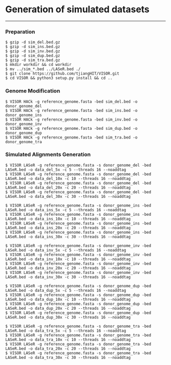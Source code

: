 # Generation of simulated datasets

---
### Preparation
	$ gzip -d sim_del.bed.gz
	$ gzip -d sim_ins.bed.gz
	$ gzip -d sim_inv.bed.gz
	$ gzip -d sim_dup.bed.gz
	$ gzip -d sim_tra.bed.gz
	$ mkdir workdir && cd workdir
	$ mv ../sim_*.bed ../LASeR.bed ./
	$ git clone https://github.com/tjiangHIT/VISOR.git
	$ cd VISOR && python3 setup.py install && cd ..

### Genome Modification
	$ VISOR HACk -g reference_genome.fasta -bed sim_del.bed -o donor_genome_del
	$ VISOR HACk -g reference_genome.fasta -bed sim_ins.bed -o donor_genome_ins
	$ VISOR HACk -g reference_genome.fasta -bed sim_inv.bed -o donor_genome_inv
	$ VISOR HACk -g reference_genome.fasta -bed sim_dup.bed -o donor_genome_dup
	$ VISOR HACk -g reference_genome.fasta -bed sim_tra.bed -o donor_genome_tra

### Simulated Alignments Generation 
	$ VISOR LASeR -g reference_genome.fasta -s donor_genome_del -bed LASeR.bed -o data_del_5x -c 5 --threads 16 --noaddtag
	$ VISOR LASeR -g reference_genome.fasta -s donor_genome_del -bed LASeR.bed -o data_del_10x -c 10 --threads 16 --noaddtag
	$ VISOR LASeR -g reference_genome.fasta -s donor_genome_del -bed LASeR.bed -o data_del_20x -c 20 --threads 16 --noaddtag
	$ VISOR LASeR -g reference_genome.fasta -s donor_genome_del -bed LASeR.bed -o data_del_30x -c 30 --threads 16 --noaddtag

	$ VISOR LASeR -g reference_genome.fasta -s donor_genome_ins -bed LASeR.bed -o data_ins_5x -c 5 --threads 16 --noaddtag
	$ VISOR LASeR -g reference_genome.fasta -s donor_genome_ins -bed LASeR.bed -o data_ins_10x -c 10 --threads 16 --noaddtag
	$ VISOR LASeR -g reference_genome.fasta -s donor_genome_ins -bed LASeR.bed -o data_ins_20x -c 20 --threads 16 --noaddtag
	$ VISOR LASeR -g reference_genome.fasta -s donor_genome_ins -bed LASeR.bed -o data_ins_30x -c 30 --threads 16 --noaddtag

	$ VISOR LASeR -g reference_genome.fasta -s donor_genome_inv -bed LASeR.bed -o data_inv_5x -c 5 --threads 16 --noaddtag
	$ VISOR LASeR -g reference_genome.fasta -s donor_genome_inv -bed LASeR.bed -o data_inv_10x -c 10 --threads 16 --noaddtag
	$ VISOR LASeR -g reference_genome.fasta -s donor_genome_inv -bed LASeR.bed -o data_inv_20x -c 20 --threads 16 --noaddtag
	$ VISOR LASeR -g reference_genome.fasta -s donor_genome_inv -bed LASeR.bed -o data_inv_30x -c 30 --threads 16 --noaddtag

	$ VISOR LASeR -g reference_genome.fasta -s donor_genome_dup -bed LASeR.bed -o data_dup_5x -c 5 --threads 16 --noaddtag
	$ VISOR LASeR -g reference_genome.fasta -s donor_genome_dup -bed LASeR.bed -o data_dup_10x -c 10 --threads 16 --noaddtag
	$ VISOR LASeR -g reference_genome.fasta -s donor_genome_dup -bed LASeR.bed -o data_dup_20x -c 20 --threads 16 --noaddtag
	$ VISOR LASeR -g reference_genome.fasta -s donor_genome_dup -bed LASeR.bed -o data_dup_30x -c 30 --threads 16 --noaddtag

	$ VISOR LASeR -g reference_genome.fasta -s donor_genome_tra -bed LASeR.bed -o data_tra_5x -c 5 --threads 16 --noaddtag
	$ VISOR LASeR -g reference_genome.fasta -s donor_genome_tra -bed LASeR.bed -o data_tra_10x -c 10 --threads 16 --noaddtag
	$ VISOR LASeR -g reference_genome.fasta -s donor_genome_tra -bed LASeR.bed -o data_tra_20x -c 20 --threads 16 --noaddtag
	$ VISOR LASeR -g reference_genome.fasta -s donor_genome_tra -bed LASeR.bed -o data_tra_30x -c 30 --threads 16 --noaddtag
	
